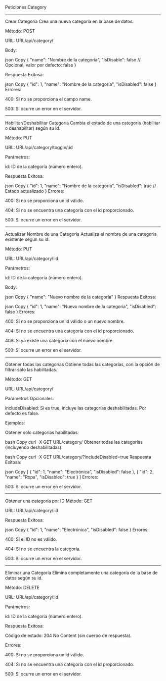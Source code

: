 Peticiones Category

*********************************************************************
Crear Categoría
Crea una nueva categoría en la base de datos.

Método: POST

URL: URL/api/category/

Body:

json
Copy
{
  "name": "Nombre de la categoría",
  "isDisable": false // Opcional, valor por defecto: false
}

Respuesta Exitosa:

json
Copy
{
  "id": 1,
  "name": "Nombre de la categoría",
  "isDisabled": false
}
Errores:

400: Si no se proporciona el campo name.

500: Si ocurre un error en el servidor.


*********************************************************************


Habilitar/Deshabilitar Categoría
Cambia el estado de una categoría (habilitar o deshabilitar) según su id.

Método: PUT

URL: URL/api/category/toggle/:id

Parámetros:

id: ID de la categoría (número entero).

Respuesta Exitosa:

json
Copy
{
  "id": 1,
  "name": "Nombre de la categoría",
  "isDisabled": true // Estado actualizado
}
Errores:

400: Si no se proporciona un id válido.

404: Si no se encuentra una categoría con el id proporcionado.

500: Si ocurre un error en el servidor.


*********************************************************************


Actualizar Nombre de una Categoría
Actualiza el nombre de una categoría existente según su id.

Método: PUT

URL: URL/api/category/:id

Parámetros:

id: ID de la categoría (número entero).

Body:

json
Copy
{
  "name": "Nuevo nombre de la categoría"
}
Respuesta Exitosa:

json
Copy
{
  "id": 1,
  "name": "Nuevo nombre de la categoría",
  "isDisabled": false
}
Errores:

400: Si no se proporciona un id válido o un nuevo nombre.

404: Si no se encuentra una categoría con el id proporcionado.

409: Si ya existe una categoría con el nuevo nombre.

500: Si ocurre un error en el servidor.


*********************************************************************


Obtener todas las categorías
Obtiene todas las categorías, con la opción de filtrar solo las habilitadas.

Método: GET

URL: URL/api/category/

Parámetros Opcionales:

includeDisabled: Si es true, incluye las categorías deshabilitadas. Por defecto es false.

Ejemplos:

Obtener solo categorías habilitadas:

bash
Copy
curl -X GET URL/category/
Obtener todas las categorías (incluyendo deshabilitadas):

bash
Copy
curl -X GET URL/category/?includeDisabled=true
Respuesta Exitosa:

json
Copy
[
  {
    "id": 1,
    "name": "Electrónica",
    "isDisabled": false
  },
  {
    "id": 2,
    "name": "Ropa",
    "isDisabled": true
  }
]
Errores:

500: Si ocurre un error en el servidor.

*********************************************************************


Obtener una categoría por ID
Método: GET

URL: URL/api/category/:id

Respuesta Exitosa:

json
Copy
{
  "id": 1,
  "name": "Electrónica",
  "isDisabled": false
}
Errores:

400: Si el ID no es válido.

404: Si no se encuentra la categoría.

500: Si ocurre un error en el servidor.


*********************************************************************


Eliminar una Categoría
Elimina completamente una categoría de la base de datos según su id.

Método: DELETE

URL: URL/api/category/:id

Parámetros:

id: ID de la categoría (número entero).

Respuesta Exitosa:

Código de estado: 204 No Content (sin cuerpo de respuesta).

Errores:

400: Si no se proporciona un id válido.

404: Si no se encuentra una categoría con el id proporcionado.

500: Si ocurre un error en el servidor.